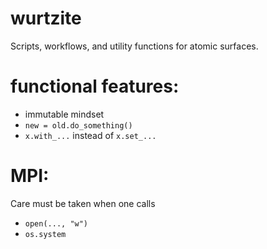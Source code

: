 # wurtzite
Scripts, workflows, and utility functions for atomic surfaces.

# functional features:
* immutable mindset
* `new = old.do_something()`
* `x.with_...` instead of `x.set_...`


# MPI:
Care must be taken when one calls
* `open(..., "w")`
* `os.system`
